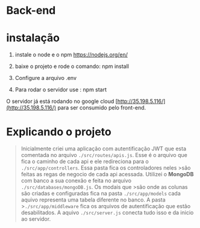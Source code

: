 # Back-end

# instalação

1. instale o node e o npm https://nodejs.org/en/

2. baixe o projeto e rode o comando: npm install

3. Configure a arquivo .env

4. Para rodar o servidor use : npm start 

O servidor já está rodando no google cloud  [http://35.198.5.116/](http://35.198.5.116/) para ser consumido pelo front-end.

# Explicando o projeto 

>    Inicialmente criei uma aplicação com autentificação JWT que esta comentada no arquivo 
>`./src/routes/apis.js`. Esse é o arquivo que fica o caminho de cada api e ele redireciona para o `./src/app/controllers`. Essa pasta fica os controladores neles >são feitas as regas de negocio de cada api acessada. Utilizei o **MongoDB** com banco a sua conexão e feita no arquivo `./src/databases/mongoDB.js`. Os modais que >são onde as colunas são criadas e configuradas fica na pasta `./src/app/models` cada aquivo representa uma tabela diferente no banco. A pasta >`./src/app/middleware` fica os arquivos de autentificação que estão desabilitados. A aquivo `./src/server.js` conecta tudo isso e da inicio ao servidor. 





